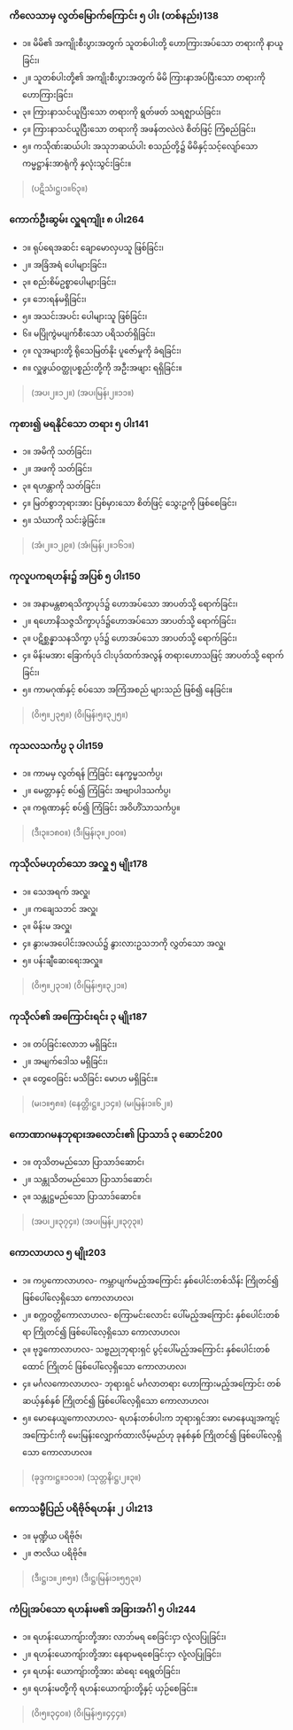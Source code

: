 ### ကိလေသာမှ လွတ်မြောက်ကြောင်း ၅ ပါး (တစ်နည်း)138
- ၁။ မိမိ၏ အကျိုးစီးပွားအတွက် သူတစ်ပါးတို့ ဟောကြားအပ်သော တရားကို နာယူခြင်း၊
- ၂။ သူတစ်ပါးတို့၏ အကျိုးစီးပွားအတွက် မိမိ ကြားနာအပ်ပြီးသော တရားကို ဟောကြားခြင်း၊
- ၃။ ကြားနာသင်ယူပြီးသော တရားကို ရွတ်ဖတ် သရဇ္ဈာယ်ခြင်း၊
- ၄။ ကြားနာသင်ယူပြီးသော တရားကို အဖန်တလဲလဲ စိတ်ဖြင့် ကြံစည်ခြင်း၊
- ၅။ ကသိုဏ်းဆယ်ပါး အသုဘဆယ်ပါး စသည်တို့၌ မိမိနှင့်သင့်လျော်သော ကမ္မဋ္ဌာန်းအာရုံကို နှလုံးသွင်းခြင်း။
>(ပဋိသံ၊ဋ္ဌ၊၁။၆၃။)

### ကောက်ဦးဆွမ်း လှူရကျိုး ၈ ပါး264
- ၁။ ရုပ်ရေအဆင်း ချောမောလှပသူ ဖြစ်ခြင်း၊
- ၂။ အခြံအရံ ပေါများခြင်း၊
- ၃။ စည်းစိမ်ဥစ္စာပေါများခြင်း၊
- ၄။ ဘေးရန်မရှိခြင်း၊
- ၅။ အသင်းအပင်း ပေါများသူ ဖြစ်ခြင်း၊
- ၆။ မပြိုကွဲမပျက်စီးသော ပရိသတ်ရှိခြင်း၊
- ၇။ လူအများတို့ ရိုသေမြတ်နိုး ပူဇော်မှုကို ခံရခြင်း၊
- ၈။ လှူဖွယ်ဝတ္ထုပစ္စည်းတို့ကို အဦးအဖျား ရရှိခြင်း။
>(အပ၊၂။၁၂။) (အပ၊မြန်၊၂။၁၁။)

### ကုစား၍ မရနိုင်သော တရား ၅ ပါး141
- ၁။ အမိကို သတ်ခြင်း၊
- ၂။ အဖကို သတ်ခြင်း၊
- ၃။ ရဟန္တာကို သတ်ခြင်း၊
- ၄။ မြတ်စွာဘုရားအား ပြစ်မှားသော စိတ်ဖြင့် သွေးဥကို ဖြစ်စေခြင်း၊
- ၅။ သံဃာကို သင်းခွဲခြင်း။
>(အံ၊၂။၁၂၉။) (အံ၊မြန်၊၂။၁၆၁။)

### ကုလူပကရဟန်း၌ အပြစ် ၅ ပါး150
- ၁။ အနာမန္တစာရသိက္ခာပုဒ်၌ ဟောအပ်သော အာပတ်သို့ ရောက်ခြင်း၊
- ၂။ ရဟောနိသဇ္ဇသိက္ခာပုဒ်၌ဟောအပ်သော အာပတ်သို့ ရောက်ခြင်း၊
- ၃။ ပဋိစ္ဆန္နာသနသိက္ခာ ပုဒ်၌ ဟောအပ်သော အာပတ်သို့ ရောက်ခြင်း၊
- ၄။ မိန်းမအား ခြောက်ပုဒ် ငါးပုဒ်ထက်အလွန် တရားဟောသဖြင့် အာပတ်သို့ ရောက်ခြင်း၊
- ၅။ ကာမဂုဏ်နှင့် စပ်သော အကြံအစည် များသည် ဖြစ်၍ နေခြင်း။
>(ဝိ၊၅။၂၃၅။) (ဝိ၊မြန်၊၅။၃၂၅။)

### ကုသလသင်္ကပ္ပ ၃ ပါး159
- ၁။ ကာမမှ လွတ်ရန် ကြံခြင်း နေက္ခမ္မသင်္ကပ္ပ၊
- ၂။ မေတ္တာနှင့် စပ်၍ ကြံခြင်း အဗျာပါဒသင်္ကပ္ပ၊
- ၃။ ကရုဏာနှင့် စပ်၍ ကြံခြင်း အဝိဟိံသာသင်္ကပ္ပ။
>(ဒီ၊၃။၁၈၀။) (ဒီ၊မြန်၊၃။၂၀၀။)

### ကုသိုလ်မဟုတ်သော အလှူ ၅ မျိုး178
- ၁။ သေအရက် အလှူ၊
- ၂။ ကချေသဘင် အလှူ၊
- ၃။ မိန်းမ အလှူ၊
- ၄။ နွားမအပေါင်းအလယ်၌ နွားလားဥသဘကို လွှတ်သော အလှူ၊
- ၅။ ပန်းချီဆေးရေးအလှူ။
>(ဝိ၊၅။၂၃၁။) (ဝိ၊မြန်၊၅။၃၂၁။)

### ကုသိုလ်၏ အကြောင်းရင်း ၃ မျိုး187
- ၁။ တပ်ခြင်းလောဘ မရှိခြင်း၊
- ၂။ အမျက်ဒေါသ မရှိခြင်း၊
- ၃။ တွေဝေခြင်း မသိခြင်း မောဟ မရှိခြင်း။
>(မ၊၁။၅၈။) (နေတ္တိ၊ဋ္ဌ။၂၁၄။) (မ၊မြန်၊၁။၆၂။)

### ကောဏာဂမနဘုရားအလောင်း၏ ပြာသာဒ် ၃ ဆောင်200
- ၁။ တုသိတမည်သော ပြာသာဒ်ဆောင်၊
- ၂။ သန္တုသိတမည်သော ပြာသာဒ်ဆောင်၊
- ၃။ သန္တုဋ္ဌမည်သော ပြာသာဒ်ဆောင်။
>(အပ၊၂။၃၇၄။) (အပ၊မြန်၊၂။၃၇၃။)

### ကောလာဟလ ၅ မျိုး203
- ၁။ ကပ္ပကောလာဟလ- ကမ္ဘာပျက်မည့်အကြောင်း နှစ်ပေါင်းတစ်သိန်း ကြိုတင်၍ ဖြစ်ပေါ်လေ့ရှိသော ကောလာဟလ၊
- ၂။ စက္ကဝတ္တိကောလာဟလ- စကြာမင်းလောင်း ပေါ်မည့်အကြောင်း နှစ်ပေါင်းတစ်ရာ ကြိုတင်၍ ဖြစ်ပေါ်လေ့ရှိသော ကောလာဟလ၊
- ၃။ ဗုဒ္ဓကောလာဟလ- သဗ္ဗညုဘုရားရှင် ပွင့်ပေါ်မည့်အကြောင်း နှစ်ပေါင်းတစ်ထောင် ကြိုတင် ဖြစ်ပေါ်လေ့ရှိသော ကောလာဟလ၊
- ၄။ မင်္ဂလကောလာဟလ- ဘုရားရှင် မင်္ဂလာတရား ဟောကြားမည့်အကြောင်း တစ်ဆယ့်နှစ်နှစ် ကြိုတင်၍ ဖြစ်ပေါ်လေ့ရှိသော ကောလာဟလ၊
- ၅။ မောနေယျကောလာဟလ- ရဟန်းတစ်ပါးက ဘုရားရှင်အား မောနေယျအကျင့် အကြောင်းကို မေးမြန်းလျှောက်ထားလိမ့်မည်ဟု ခုနစ်နှစ် ကြိုတင်၍ ဖြစ်ပေါ်လေ့ရှိသော ကောလာဟလ။
>(ခုဒ္ဒက၊ဋ္ဌ။၁၀၁။) (သုတ္တနိ၊ဋ္ဌ၊၂။၃။)

### ကောသမ္ဗီပြည် ပရိဗိုဇ်ရဟန်း ၂ ပါး213
- ၁။ မုဏ္ဍိယ ပရိဗိုဇ်၊
- ၂။ ဇာလိယ ပရိဗိုဇ်။
>(ဒီ၊ဋ္ဌ၊၁။၂၈၅။) (ဒီ၊ဋ္ဌ၊မြန်၊၁။၅၅၃။)

### ကံပြုအပ်သော ရဟန်းမ၏ အခြားအင်္ဂါ ၅ ပါး244
- ၁။ ရဟန်းယောကျ်ားတို့အား လာဘ်မရ စေခြင်းငှာ လုံ့လပြုခြင်း၊
- ၂။ ရဟန်းယောကျ်ားတို့အား နေရာမရစေခြင်းငှာ လုံ့လပြုခြင်း၊
- ၄။ ရဟန်း ယောကျ်ားတို့အား ဆဲရေး ရေရွတ်ခြင်း၊
- ၅။ ရဟန်းမတို့ကို ရဟန်းယောကျ်ားတို့နှင့် ယှဉ်စေခြင်း။
>(ဝိ၊၅။၃၄၀။) (ဝိ၊မြန်၊၅။၄၄၄။)
